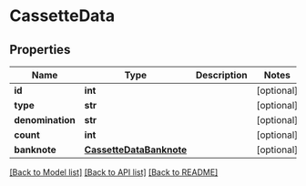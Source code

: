 # CassetteData

## Properties
Name | Type | Description | Notes
------------ | ------------- | ------------- | -------------
**id** | **int** |  | [optional] 
**type** | **str** |  | [optional] 
**denomination** | **str** |  | [optional] 
**count** | **int** |  | [optional] 
**banknote** | [**CassetteDataBanknote**](CassetteDataBanknote.md) |  | [optional] 

[[Back to Model list]](../README.md#documentation-for-models) [[Back to API list]](../README.md#documentation-for-api-endpoints) [[Back to README]](../README.md)

